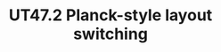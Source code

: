 ---
layout: layouts/keymapdb_entry.njk
OS: []
keymap_author: annihilator6000
firmware: QMK
hasHomeRowMods: False
hasLetterOnThumb: False
hasVerticalCombos: False
keymap_image: https://i.imgur.com/lICX4uz.png
imageDate: idk
keyCount: 47
keyboard: UT47.2
languages: ['English']
layerCount: 9
title: "UT47.2 Planck-style layout switching"
split: False
stagger: row
summary: 
keymap_url: https://github.com/annihilator6000/qmk_firmware/tree/master/keyboards/ut472/keymaps/annihilator6000
writeup: https://github.com/annihilator6000/qmk_firmware/tree/master/keyboards/ut472/keymaps/annihilator6000/readme.md
---